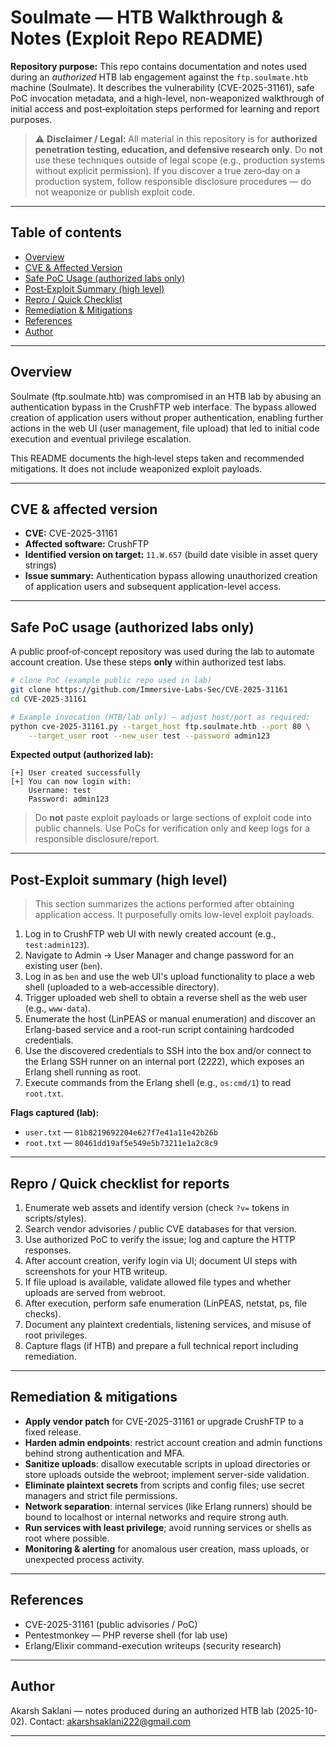 # Soulmate — HTB Walkthrough & Notes (Exploit Repo README)

**Repository purpose:** This repo contains documentation and notes used during an *authorized* HTB lab engagement against the `ftp.soulmate.htb` machine (Soulmate). It describes the vulnerability (CVE-2025-31161), safe PoC invocation metadata, and a high-level, non-weaponized walkthrough of initial access and post‑exploitation steps performed for learning and report purposes.

> ⚠️ **Disclaimer / Legal:** All material in this repository is for **authorized penetration testing, education, and defensive research only**. Do **not** use these techniques outside of legal scope (e.g., production systems without explicit permission). If you discover a true zero‑day on a production system, follow responsible disclosure procedures — do not weaponize or publish exploit code.

---

## Table of contents

* [Overview](#overview)
* [CVE & Affected Version](#cve--affected-version)
* [Safe PoC Usage (authorized labs only)](#safe-poc-usage-authorized-labs-only)
* [Post‑Exploit Summary (high level)](#post-exploit-summary-high-level)
* [Repro / Quick Checklist](#repro--quick-checklist)
* [Remediation & Mitigations](#remediation--mitigations)
* [References](#references)
* [Author](#author)

---

## Overview

Soulmate (ftp.soulmate.htb) was compromised in an HTB lab by abusing an authentication bypass in the CrushFTP web interface. The bypass allowed creation of application users without proper authentication, enabling further actions in the web UI (user management, file upload) that led to initial code execution and eventual privilege escalation.

This README documents the high‑level steps taken and recommended mitigations. It does not include weaponized exploit payloads.

---

## CVE & affected version

* **CVE:** CVE-2025-31161
* **Affected software:** CrushFTP
* **Identified version on target:** `11.W.657` (build date visible in asset query strings)
* **Issue summary:** Authentication bypass allowing unauthorized creation of application users and subsequent application-level access.

---

## Safe PoC usage (authorized labs only)

A public proof‑of‑concept repository was used during the lab to automate account creation. Use these steps **only** within authorized test labs.

```bash
# clone PoC (example public repo used in lab)
git clone https://github.com/Immersive-Labs-Sec/CVE-2025-31161
cd CVE-2025-31161

# Example invocation (HTB/lab only) — adjust host/port as required:
python cve-2025-31161.py --target_host ftp.soulmate.htb --port 80 \
    --target_user root --new_user test --password admin123
```

**Expected output (authorized lab):**

```
[+] User created successfully
[+] You can now login with:
    Username: test
    Password: admin123
```

> Do **not** paste exploit payloads or large sections of exploit code into public channels. Use PoCs for verification only and keep logs for a responsible disclosure/report.

---

## Post‑Exploit summary (high level)

> This section summarizes the actions performed after obtaining application access. It purposefully omits low-level exploit payloads.

1. Log in to CrushFTP web UI with newly created account (e.g., `test:admin123`).
2. Navigate to Admin → User Manager and change password for an existing user (`ben`).
3. Log in as `ben` and use the web UI's upload functionality to place a web shell (uploaded to a web‑accessible directory).
4. Trigger uploaded web shell to obtain a reverse shell as the web user (e.g., `www-data`).
5. Enumerate the host (LinPEAS or manual enumeration) and discover an Erlang-based service and a root-run script containing hardcoded credentials.
6. Use the discovered credentials to SSH into the box and/or connect to the Erlang SSH runner on an internal port (2222), which exposes an Erlang shell running as root.
7. Execute commands from the Erlang shell (e.g., `os:cmd/1`) to read `root.txt`.

**Flags captured (lab):**

* `user.txt` — `81b8219692204e627f7e41a11e42b26b`
* `root.txt` — `80461dd19af5e549e5b73211e1a2c8c9`

---

## Repro / Quick checklist for reports

1. Enumerate web assets and identify version (check `?v=` tokens in scripts/styles).
2. Search vendor advisories / public CVE databases for that version.
3. Use authorized PoC to verify the issue; log and capture the HTTP responses.
4. After account creation, verify login via UI; document UI steps with screenshots for your HTB writeup.
5. If file upload is available, validate allowed file types and whether uploads are served from webroot.
6. After execution, perform safe enumeration (LinPEAS, netstat, ps, file checks).
7. Document any plaintext credentials, listening services, and misuse of root privileges.
8. Capture flags (if HTB) and prepare a full technical report including remediation.

---

## Remediation & mitigations

* **Apply vendor patch** for CVE-2025-31161 or upgrade CrushFTP to a fixed release.
* **Harden admin endpoints**: restrict account creation and admin functions behind strong authentication and MFA.
* **Sanitize uploads**: disallow executable scripts in upload directories or store uploads outside the webroot; implement server-side validation.
* **Eliminate plaintext secrets** from scripts and config files; use secret managers and strict file permissions.
* **Network separation**: internal services (like Erlang runners) should be bound to localhost or internal networks and require strong auth.
* **Run services with least privilege**; avoid running services or shells as root where possible.
* **Monitoring & alerting** for anomalous user creation, mass uploads, or unexpected process activity.

---

## References

* CVE-2025-31161 (public advisories / PoC)
* Pentestmonkey — PHP reverse shell (for lab use)
* Erlang/Elixir command-execution writeups (security research)

---

## Author

Akarsh Saklani — notes produced during an authorized HTB lab (2025-10-02). Contact: [akarshsaklani222@gmail.com](mailto:akarshsaklani222@gmail.com)

---

